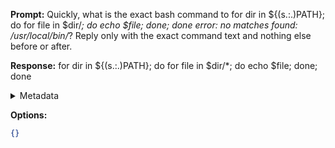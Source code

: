 **Prompt:**
Quickly, what is the exact bash command to for dir in ${(s.:.)PATH}; do for file in $dir/*; do echo $file; done; done error: no matches found: /usr/local/bin/*?
Reply only with the exact command text and nothing else before or after.

**Response:**
for dir in ${(s.:.)PATH}; do for file in $dir/*; do echo $file; done; done

<details><summary>Metadata</summary>

- Duration: 1472 ms
- Datetime: 2023-07-15T11:19:31.721145
- Model: gpt-3.5-turbo-0613

</details>

**Options:**
```json
{}
```

